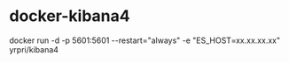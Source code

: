 docker-kibana4
==============
docker run -d -p 5601:5601 --restart="always" -e "ES_HOST=xx.xx.xx.xx" yrpri/kibana4

